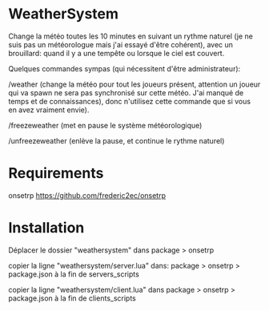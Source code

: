 # WeatherSystem
Change la météo toutes les 10 minutes en suivant un rythme naturel (je ne suis pas un météorologue mais j'ai essayé d'être cohérent), avec un brouillard: quand il y a une tempête ou lorsque le ciel est couvert.

Quelques commandes sympas (qui nécessitent d'être administrateur):

/weather (change la météo pour tout les joueurs présent, attention un joueur qui va spawn ne sera pas synchronisé sur cette météo. J'ai manqué de temps et de connaissances), donc n'utilisez cette commande que si vous en avez vraiment envie).

/freezeweather (met en pause le système météorologique)

/unfreezeweather (enlève la pause, et continue le rythme naturel)

# Requirements
onsetrp https://github.com/frederic2ec/onsetrp

# Installation

Déplacer le dossier "weathersystem" dans package > onsetrp 

copier la ligne "weathersystem/server.lua" dans: package > onsetrp > package.json à la fin de servers_scripts

copier la ligne "weathersystem/client.lua" dans package > onsetrp > package.json à la fin de clients_scripts
